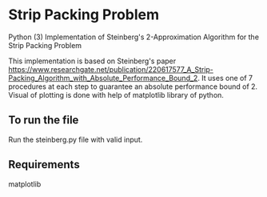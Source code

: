 # Strip Packing Problem
Python (3) Implementation of Steinberg's 2-Approximation Algorithm for the Strip Packing Problem

This implementation is based on Steinberg's paper https://www.researchgate.net/publication/220617577_A_Strip-Packing_Algorithm_with_Absolute_Performance_Bound_2. It uses one of 7 procedures at each step to guarantee an absolute performance bound of 2. Visual of plotting is done with help of matplotlib library of python.

## To run the file
Run the steinberg.py file with valid input.

## Requirements
matplotlib

